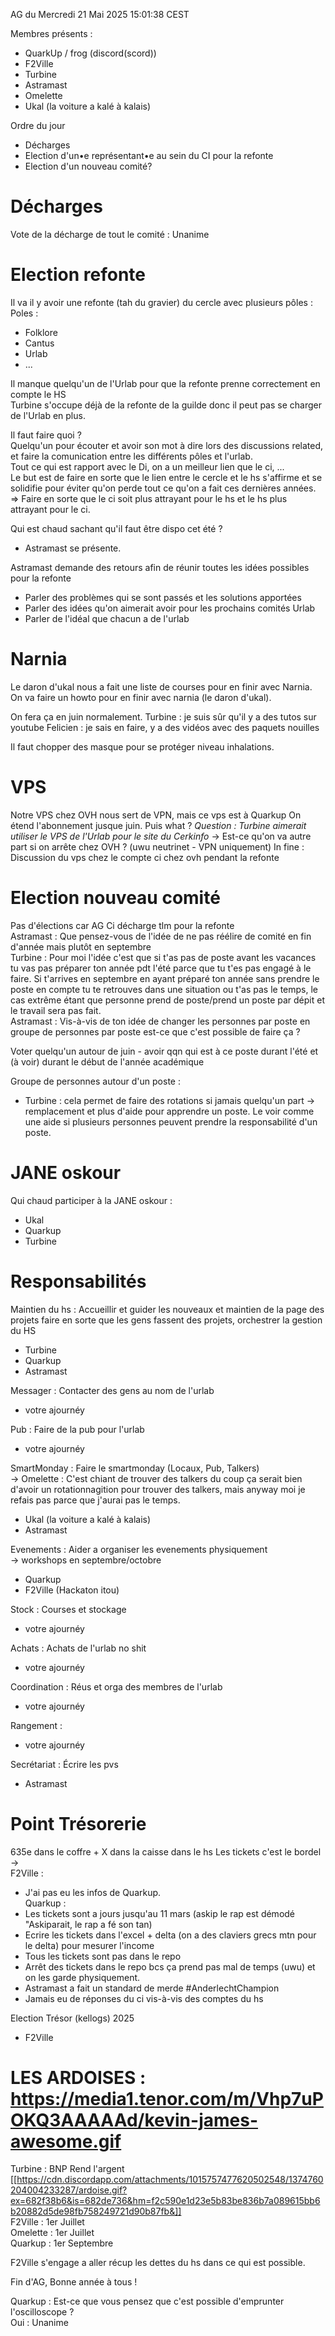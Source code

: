 AG du Mercredi 21 Mai 2025 15:01:38 CEST

Membres présents : 
- QuarkUp / frog (discord(scord))
- F2Ville
- Turbine
- Astramast
- Omelette
- Ukal (la voiture a kalé à kalais)

Ordre du jour
- Décharges
- Election d'un•e représentant•e au sein du CI pour la refonte
- Election d'un nouveau comité?

# Décharges

Vote de la décharge de tout le comité : Unanime

# Election refonte

Il va il y avoir une refonte (tah du gravier) du cercle avec plusieurs pôles :
Poles :
- Folklore
- Cantus
- Urlab
- ...

Il manque quelqu'un de l'Urlab pour que la refonte prenne correctement en compte le HS  
Turbine s'occupe déjà de la refonte de la guilde donc il peut pas se charger de l'Urlab en plus.

Il faut faire quoi ?  
Quelqu'un pour écouter et avoir son mot à dire lors des discussions related, et faire la comunication entre les différents pôles et l'urlab.  
Tout ce qui est rapport avec le Di, on a un meilleur lien que le ci, ...  
Le but est de faire en sorte que le lien entre le cercle et le hs s'affirme et se solidifie pour éviter qu'on perde tout ce qu'on a fait ces dernières années.  
=> Faire en sorte que le ci soit plus attrayant pour le hs et le hs plus attrayant pour le ci.  

Qui est chaud sachant qu'il faut être dispo cet été ?  
- Astramast se présente.
 
Astramast demande des retours afin de réunir toutes les idées possibles pour la refonte 
- Parler des problèmes qui se sont passés et les solutions apportées 
- Parler des idées qu'on aimerait avoir pour les prochains comités Urlab
- Parler de l'idéal que chacun a de l'urlab

# Narnia

Le daron d'ukal nous a fait une liste de courses pour en finir avec Narnia.  
On va faire un howto pour en finir avec narnia (le daron d'ukal).  

On fera ça en juin normalement.
Turbine : je suis sûr qu'il y a des tutos sur youtube 
Felicien : je sais en faire, y a des vidéos avec des paquets nouilles 

Il faut chopper des masque pour se protéger niveau inhalations.  

# VPS

Notre VPS chez OVH nous sert de VPN, mais ce vps est à Quarkup
On étend l'abonnement jusque juin. Puis what ?
*Question : Turbine aimerait utiliser le VPS de l'Urlab pour le site du Cerkinfo* 
-> Est-ce qu'on va autre part si on arrête chez OVH ? (uwu neutrinet - VPN uniquement)
In fine : Discussion du vps chez le compte ci chez ovh pendant la refonte

# Election nouveau comité

Pas d'élections car AG Ci décharge tlm pour la refonte  
Astramast : Que pensez-vous de l'idée de ne pas réélire de comité en fin d'année mais plutôt en septembre  
Turbine : Pour moi l'idée c'est que si t'as pas de poste avant les vacances tu vas pas préparer ton année pdt l'été parce que tu t'es pas engagé à le faire. Si t'arrives en septembre en ayant préparé ton année sans prendre le poste en compte tu te retrouves dans une situation ou t'as pas le temps, le cas extrême étant que personne prend de poste/prend un poste par dépit et le travail sera pas fait.  
Astramast : Vis-à-vis de ton idée de changer les personnes par poste en groupe de personnes par poste est-ce que c'est possible de faire ça ?  

Voter quelqu'un autour de juin - avoir qqn qui est à ce poste durant l'été et (à voir) durant le début de l'année académique  

Groupe de personnes autour d'un poste :  
- Turbine : cela permet de faire des rotations si jamais quelqu'un part -> remplacement et plus d'aide pour apprendre un poste. Le voir comme une aide si plusieurs personnes peuvent prendre la responsabilité d'un poste.  
    
# JANE oskour

Qui chaud participer à la JANE oskour :  
- Ukal
- Quarkup
- Turbine

# Responsabilités

Maintien du hs : Accueillir et guider les nouveaux et maintien de la page des projets faire en sorte que les gens fassent des projets, orchestrer la gestion du HS  
- Turbine
- Quarkup
- Astramast

Messager : Contacter des gens au nom de l'urlab  
- votre ajournéy  

Pub : Faire de la pub pour l'urlab  
- votre ajournéy  

SmartMonday : Faire le smartmonday (Locaux, Pub, Talkers)  
-> Omelette : C'est chiant de trouver des talkers du coup ça serait bien d'avoir un rotationnagition  pour trouver des talkers, mais anyway moi je refais pas parce que j'aurai pas le temps.  
- Ukal (la voiture a kalé à kalais)  
- Astramast  

Evenements : Aider a organiser les evenements physiquement  
-> workshops en septembre/octobre  
- Quarkup  
- F2Ville (Hackaton itou)  

Stock : Courses et stockage  
- votre ajournéy  

Achats : Achats de l'urlab no shit  
- votre ajournéy  

Coordination : Réus et orga des membres de l'urlab  
- votre ajournéy  

Rangement :  
- votre ajournéy  

Secrétariat : Écrire les pvs  
- Astramast  

# Point Trésorerie

635e dans le coffre + X dans la caisse dans le hs
Les tickets c'est le bordel ->  
F2Ville :  
- J'ai pas eu les infos de Quarkup.  
Quarkup :  
- Les tickets sont a jours jusqu'au 11 mars (askip le rap est démodé "Askiparait, le rap a fé son tan)  
- Ecrire les tickets dans l'excel + delta (on a des claviers grecs mtn pour le delta) pour mesurer l'income  
- Tous les tickets sont pas dans le repo  
- Arrêt des tickets dans le repo bcs ça prend pas mal de temps (uwu) et on les garde physiquement.  
- Astramast a fait un standard de merde #AnderlechtChampion  
- Jamais eu de réponses du ci vis-à-vis des comptes du hs  

Election Trésor (kellogs) 2025 
- F2Ville

# LES ARDOISES : https://media1.tenor.com/m/Vhp7uPOKQ3AAAAAd/kevin-james-awesome.gif
Turbine : BNP Rend l'argent [[https://cdn.discordapp.com/attachments/1015757477620502548/1374760204004233287/ardoise.gif?ex=682f38b6&is=682de736&hm=f2c590e1d23e5b83be836b7a089615bb6b20882d5de98fb758249721d90b87fb&]]  
F2Ville : 1er Juillet  
Omelette : 1er Juillet  
Quarkup : 1er Septembre  


F2Ville s'engage a aller récup les dettes du hs dans ce qui est possible.  

Fin d'AG, Bonne année à tous !  

Quarkup : Est-ce que vous pensez que c'est possible d'emprunter l'oscilloscope ?  
Oui : Unanime  

